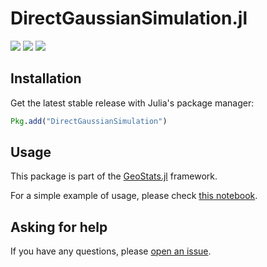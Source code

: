 # DirectGaussianSimulation.jl

[![][travis-img]][travis-url] [![][julia-pkg-img]][julia-pkg-url] [![][codecov-img]][codecov-url]

## Installation

Get the latest stable release with Julia's package manager:

```julia
Pkg.add("DirectGaussianSimulation")
```

## Usage

This package is part of the [GeoStats.jl](https://github.com/juliohm/GeoStats.jl) framework.

For a simple example of usage, please check [this notebook](docs/Usage.ipynb).

## Asking for help

If you have any questions, please [open an issue](https://github.com/juliohm/DirectGaussianSimulation.jl/issues).

[travis-img]: https://travis-ci.org/juliohm/DirectGaussianSimulation.jl.svg?branch=master
[travis-url]: https://travis-ci.org/juliohm/DirectGaussianSimulation.jl

[julia-pkg-img]: http://pkg.julialang.org/badges/DirectGaussianSimulation_0.6.svg
[julia-pkg-url]: http://pkg.julialang.org/?pkg=DirectGaussianSimulation

[codecov-img]: https://codecov.io/gh/juliohm/DirectGaussianSimulation.jl/branch/master/graph/badge.svg
[codecov-url]: https://codecov.io/gh/juliohm/DirectGaussianSimulation.jl
